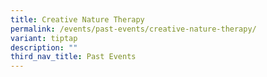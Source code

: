 ```yaml
---
title: Creative Nature Therapy
permalink: /events/past-events/creative-nature-therapy/
variant: tiptap
description: ""
third_nav_title: Past Events
---
```

